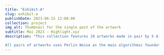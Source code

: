 ```yaml
---
title: "Exhibit-A"
slug: exhibit-a
publishDate: 2023-06-15 12:00:00
collection: project
img_alt: Thumbnail for the single post of the artwork
subtitle: Mai 2023 - Highlight.xyz
description: "This collection features 10 artworks made in pair by 5 different algorithm. This collection was exhibited at La Korrigane in Quebec City during the summer of 2023.

All pairs of artworks uses Perlin Noise as the main algorithmic foundation and shows how a similar techniques can yield such different results."
---
```


  <div class='work-image-row'>
    <img src='/assets/exhibita/1_thumb.jpg' alt='' class='work-image' />
    <img src='/assets/exhibita/2_thumb.jpg' alt='' class='work-image' />
    <img src='/assets/exhibita/3_thumb.jpg' alt='' class='work-image' />
    <img src='/assets/exhibita/4_thumb.jpg' alt='' class='work-image' />
    <img src='/assets/exhibita/5_thumb.jpg' alt='' class='work-image' />
    <img src='/assets/exhibita/6_thumb.jpg' alt='' class='work-image' />
    <img src='/assets/exhibita/7_thumb.jpg' alt='' class='work-image' />
  </div>
